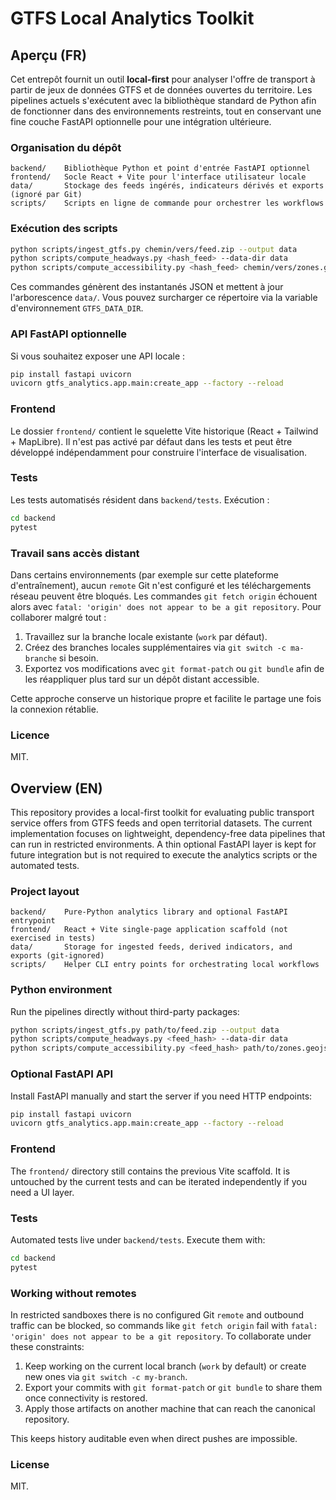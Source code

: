 # GTFS Local Analytics Toolkit

## Aperçu (FR)

Cet entrepôt fournit un outil **local-first** pour analyser l'offre de transport à partir de jeux de données GTFS et de données ouvertes du territoire. Les pipelines actuels s'exécutent avec la bibliothèque standard de Python afin de fonctionner dans des environnements restreints, tout en conservant une fine couche FastAPI optionnelle pour une intégration ultérieure.

### Organisation du dépôt

```
backend/    Bibliothèque Python et point d'entrée FastAPI optionnel
frontend/   Socle React + Vite pour l'interface utilisateur locale
data/       Stockage des feeds ingérés, indicateurs dérivés et exports (ignoré par Git)
scripts/    Scripts en ligne de commande pour orchestrer les workflows
```

### Exécution des scripts

```bash
python scripts/ingest_gtfs.py chemin/vers/feed.zip --output data
python scripts/compute_headways.py <hash_feed> --data-dir data
python scripts/compute_accessibility.py <hash_feed> chemin/vers/zones.geojson --data-dir data
```

Ces commandes génèrent des instantanés JSON et mettent à jour l'arborescence `data/`. Vous pouvez surcharger ce répertoire via la variable d'environnement `GTFS_DATA_DIR`.

### API FastAPI optionnelle

Si vous souhaitez exposer une API locale :

```bash
pip install fastapi uvicorn
uvicorn gtfs_analytics.app.main:create_app --factory --reload
```

### Frontend

Le dossier `frontend/` contient le squelette Vite historique (React + Tailwind + MapLibre). Il n'est pas activé par défaut dans les tests et peut être développé indépendamment pour construire l'interface de visualisation.

### Tests

Les tests automatisés résident dans `backend/tests`. Exécution :

```bash
cd backend
pytest
```

### Travail sans accès distant

Dans certains environnements (par exemple sur cette plateforme d'entraînement), aucun `remote` Git n'est configuré et les téléchargements réseau peuvent être bloqués. Les commandes `git fetch origin` échouent alors avec `fatal: 'origin' does not appear to be a git repository`. Pour collaborer malgré tout :

1. Travaillez sur la branche locale existante (`work` par défaut).
2. Créez des branches locales supplémentaires via `git switch -c ma-branche` si besoin.
3. Exportez vos modifications avec `git format-patch` ou `git bundle` afin de les réappliquer plus tard sur un dépôt distant accessible.

Cette approche conserve un historique propre et facilite le partage une fois la connexion rétablie.

### Licence

MIT.

## Overview (EN)

This repository provides a local-first toolkit for evaluating public transport service offers from GTFS feeds and open territorial datasets. The current implementation focuses on lightweight, dependency-free data pipelines that can run in restricted environments. A thin optional FastAPI layer is kept for future integration but is not required to execute the analytics scripts or the automated tests.

### Project layout

```
backend/    Pure-Python analytics library and optional FastAPI entrypoint
frontend/   React + Vite single-page application scaffold (not exercised in tests)
data/       Storage for ingested feeds, derived indicators, and exports (git-ignored)
scripts/    Helper CLI entry points for orchestrating local workflows
```

### Python environment

Run the pipelines directly without third-party packages:

```bash
python scripts/ingest_gtfs.py path/to/feed.zip --output data
python scripts/compute_headways.py <feed_hash> --data-dir data
python scripts/compute_accessibility.py <feed_hash> path/to/zones.geojson --data-dir data
```

### Optional FastAPI API

Install FastAPI manually and start the server if you need HTTP endpoints:

```bash
pip install fastapi uvicorn
uvicorn gtfs_analytics.app.main:create_app --factory --reload
```

### Frontend

The `frontend/` directory still contains the previous Vite scaffold. It is untouched by the current tests and can be iterated independently if you need a UI layer.

### Tests

Automated tests live under `backend/tests`. Execute them with:

```bash
cd backend
pytest
```

### Working without remotes

In restricted sandboxes there is no configured Git `remote` and outbound traffic can be blocked, so commands like `git fetch origin` fail with `fatal: 'origin' does not appear to be a git repository`. To collaborate under these constraints:

1. Keep working on the current local branch (`work` by default) or create new ones via `git switch -c my-branch`.
2. Export your commits with `git format-patch` or `git bundle` to share them once connectivity is restored.
3. Apply those artifacts on another machine that can reach the canonical repository.

This keeps history auditable even when direct pushes are impossible.

### License

MIT.
